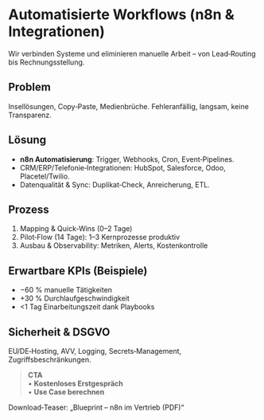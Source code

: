 # Automatisierte Workflows (n8n & Integrationen)
Wir verbinden Systeme und eliminieren manuelle Arbeit – von Lead‑Routing bis Rechnungsstellung.

## Problem
Insellösungen, Copy‑Paste, Medienbrüche. Fehleranfällig, langsam, keine Transparenz.

## Lösung
- **n8n Automatisierung**: Trigger, Webhooks, Cron, Event‑Pipelines.
- CRM/ERP/Telefonie‑Integrationen: HubSpot, Salesforce, Odoo, Placetel/Twilio.
- Datenqualität & Sync: Duplikat‑Check, Anreicherung, ETL.

## Prozess
1. Mapping & Quick‑Wins (0–2 Tage)  
2. Pilot‑Flow (14 Tage): 1–3 Kernprozesse produktiv  
3. Ausbau & Observability: Metriken, Alerts, Kostenkontrolle

## Erwartbare KPIs (Beispiele)
- −60 % manuelle Tätigkeiten  
- +30 % Durchlaufgeschwindigkeit  
- <1 Tag Einarbeitungszeit dank Playbooks

## Sicherheit & DSGVO
EU/DE‑Hosting, AVV, Logging, Secrets‑Management, Zugriffsbeschränkungen.

> **CTA**  
> • **Kostenloses Erstgespräch**  
> • **Use Case berechnen**

Download‑Teaser: „Blueprint – n8n im Vertrieb (PDF)“


